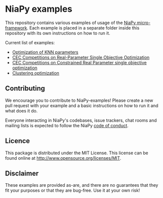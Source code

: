 # NiaPy examples
This repository contains various examples of usage of the [NiaPy micro-framework](https://github.com/NiaOrg/NiaPy). Each example is placed in a separate folder inside this repository with its own instructions on how to run it. 

Current list of examples:

- [Optimization of KNN parameters](optimize_KNN_parameters) 
- [CEC Competitions on Real-Parameter Single Objective Optimization](CEC) 
- [CEC Competitions on Constrained Real Parameter single objective optimization](CECC)
- [Clustering optimization](clustering_datasets)

## Contributing

We encourage you to contribute to NiaPy-examples! Please create a new pull request with your example and a basic instructions on how to run it and what does it do.

Everyone interacting in NiaPy's codebases, issue trackers, chat rooms and mailing lists is expected to follow the NiaPy [code of conduct](CODE_OF_CONDUCT.md).

## Licence

This package is distributed under the MIT License. This license can be found online at <http://www.opensource.org/licenses/MIT>.

## Disclaimer

These examples are provided as-are, and there are no guarantees that they fit your purposes or that they are bug-free. Use it at your own risk!
